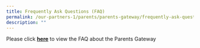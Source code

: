 ```yaml
---
title: Frequently Ask Questions (FAQ)
permalink: /our-partners-1/parents/parents-gateway/frequently-ask-questions-faq/
description: ""
---
```

Please click **[here](https://pg.moe.edu.sg/faq)** to view the FAQ about the Parents Gateway